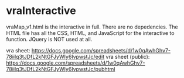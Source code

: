 # vraInteractive

vraMap_v1.html is the interactive in full. There are no depedencies. The HTML file has all the CSS, HTML, and JavaScript for the interactive to function. JQuery is NOT used at all.


vra sheet: https://docs.google.com/spreadsheets/d/1w0qAwhGhv7-78iilq3tJDfL2kNtGFJyWIy6IvpwstJc/edit
vra sheet (public): https://docs.google.com/spreadsheets/d/1w0qAwhGhv7-78iilq3tJDfL2kNtGFJyWIy6IvpwstJc/pubhtml
